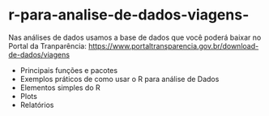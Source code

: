 # r-para-analise-de-dados-viagens-

Nas análises de dados usamos a base de dados que você poderá 
baixar no Portal da Tranparência:
https://www.portaltransparencia.gov.br/download-de-dados/viagens

- Principais funções e pacotes
- Exemplos práticos de como usar o R para análise de Dados
- Elementos simples do R
- Plots
- Relatórios
